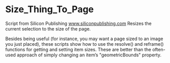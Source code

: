 # Size_Thing_To_Page
Script from Silicon Publishing www.siliconpublishing.com
Resizes the current selection to the size of the page.

Besides being useful (for instance, you may want a page sized to an image you just placed), these scripts show how to use the resolve() and reframe() functions for getting and setting item sizes. These are better than the often-used approach of simply changing an item’s "geometricBounds" property.
